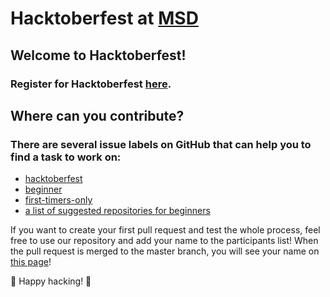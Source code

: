 # Hacktoberfest at [MSD](https://www.msd.cz/)

## Welcome to Hacktoberfest!

### Register for Hacktoberfest [here](https://hacktoberfest.digitalocean.com/).

## Where can you contribute?
### There are several issue labels on GitHub that can help you to find a task to work on:
* [hacktoberfest](https://github.com/search?q=label%3Ahacktoberfest+state%3Aopen+no%3Aassignee+is%3Aissue&type=Issues&ref=advsearch&l=&l=)
* [beginner](https://github.com/search?q=label:beginner+label:hacktoberfest+state:open+no:assignee+is:issue&type=Issues)
* [first-timers-only](https://github.com/search?q=label:first-timers-only+label:hacktoberfest++state:open+no:assignee+is:issue&type=Issues)
* [a list of suggested repositories for beginners](https://github.com/MunGell/awesome-for-beginners)

If you want to create your first pull request and test the whole process, feel free to use our repository and add your name to the participants list! When the pull request is merged to the master branch, you will see your name on [this page](https://msd-code-academy.github.io/hacktoberfest-2020-msd/)!

🎉 Happy hacking! 🎉

